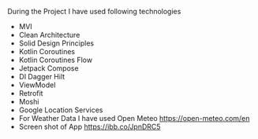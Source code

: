 During the Project I have used following technologies

- MVI
- Clean Architecture
- Solid Design Principles
- Kotlin Coroutines
- Kotlin Coroutines Flow
- Jetpack Compose
- DI Dagger Hilt
- ViewModel
- Retrofit
- Moshi
- Google Location Services
- For Weather Data I have used Open Meteo https://open-meteo.com/en
- Screen shot of App https://ibb.co/JpnDRC5